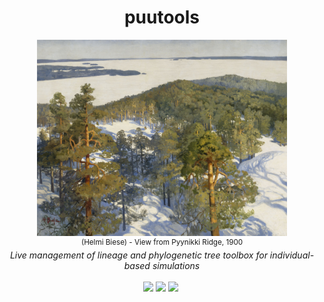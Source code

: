 <h1 align="center">puutools</h1>
<p align="center">
    <img src="pic.jpg" width=400>
    <br/>
    <sup>(Helmi Biese) - View from Pyynikki Ridge, 1900</sup>
    <br/>
    <em>Live management of lineage and phylogenetic tree toolbox for individual-based simulations</em>
    <br/><br/>
    <a href="https://github.com/charlesrocabert/Evo2Sim/releases/latest"><img src="https://img.shields.io/badge/version- 1.1.0-green.svg" /></a>&nbsp;<a href="https://github.com/charlesrocabert/Evo2Sim/releases/latest"><img src="https://img.shields.io/badge/build-passing-green.svg" /></a>&nbsp;<a href="https://www.gnu.org/licenses/gpl-3.0"><img src="https://img.shields.io/badge/license-GPL v3-blue.svg" /></a>&nbsp;
</p>
